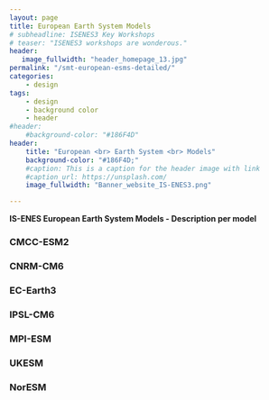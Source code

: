 ```yaml
---
layout: page
title: European Earth System Models
# subheadline: ISENES3 Key Workshops
# teaser: "ISENES3 workshops are wonderous."
header:
   image_fullwidth: "header_homepage_13.jpg"
permalink: "/smt-european-esms-detailed/"
categories:
    - design
tags:
    - design
    - background color
    - header
#header:
    #background-color: "#186F4D"
header:
    title: "European <br> Earth System <br> Models"
    background-color: "#186F4D;"
    #caption: This is a caption for the header image with link
    #caption_url: https://unsplash.com/
    image_fullwidth: "Banner_website_IS-ENES3.png"

---
```


**IS-ENES European Earth System Models - Description per model**

### <a name="cmcc-esm2"></a>CMCC-ESM2

### <a name="cnrm-cm6"></a>CNRM-CM6

### <a name="ec-earth3"></a>EC-Earth3

### <a name="ipsl-cm6"></a>IPSL-CM6

### <a name="mpi-esm"></a>MPI-ESM

### <a name="ukesm"></a>UKESM

### <a name="noresm"></a>NorESM
